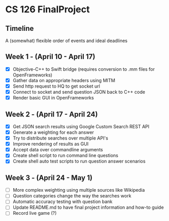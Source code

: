 # CS 126 FinalProject

## Timeline
A (somewhat) flexible order of events and ideal deadlines

## Week 1 - (April 10 - April 17)
- [x] Objective-C++ to Swift bridge (requires conversion to .mm files for OpenFrameworks)
- [x] Gather data on appropriate headers using MITM
- [x] Send http request to HQ to get socket url
- [x] Connect to socket and send question JSON back to C++ code
- [x] Render basic GUI in OpenFrameworks

## Week 2 - (April 17 - April 24)
- [x] Get JSON search results using Google Custom Search REST API
- [x] Generate a weighting for each answer
- [x] Try to distribute searches over multiple API's
- [x] Improve rendering of results as GUI
- [x] Accept data over commandline arguments
- [x] Create shell script to run command line questions
- [x] Create shell auto test scripts to run question answer scenarios

## Week 3 - (April 24 - May 1)
- [ ] More complex weighting using multiple sources like Wikipedia
- [ ] Question categories change the way the searches work
- [ ] Automatic accuracy testing with question bank
- [ ] Update README.md to have final project information and how-to guide
- [ ] Record live game (?)